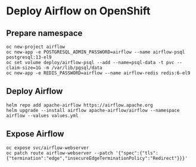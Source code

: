 # Deploy Airflow on OpenShift

## Prepare namespace

```shell
oc new-project airflow
oc new-app -e POSTGRESQL_ADMIN_PASSWORD=airflow --name airflow-psql postgresql:13-el9
oc set volume deploy/airflow-psql --add --name=psql-data -t pvc --claim-size=1G -m /var/lib/pgsql/data
oc new-app -e REDIS_PASSWORD=airflow --name airflow-redis redis:6-el9
```

## Deploy Airflow

```shell
helm repo add apache-airflow https://airflow.apache.org
helm upgrade --install airflow apache-airflow/airflow --namespace airflow --values values.yml
```
## Expose Airflow

```shell
oc expose svc/airflow-webserver
oc patch route airflow-webserver --patch '{"spec":{"tls":{"termination":"edge","insecureEdgeTerminationPolicy":"Redirect"}}}'
```
